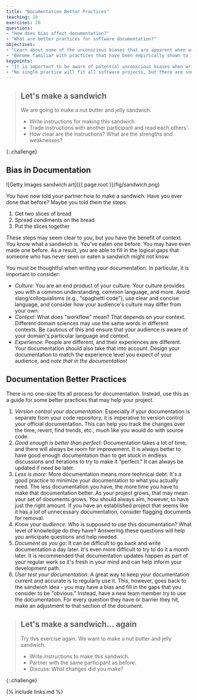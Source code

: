 ```yaml
---
title: "Documentation Better Practices"
teaching: 10
exercises: 20
questions:
- "How does bias affect documentation?"
- "What are better practices for software documentation?"
objectives:
- "Learn about some of the unconscious biases that are apparent when writing documentation."
- "Become familiar with practices that have been empirically shown to improve software documentation, both in process and end product."
keypoints:
- "It is important to be aware of potential unconscious biases when writing documentation. Make sure to consider culture, context, and experience."
- "No single practice will fit all software projects, but there are some generally better practices: version control, less is more, know your audience, document as you go."
---
```


> ## Let's make a sandwich
>
> We are going to make a nut butter and jelly sandwich.
>
> * Write instructions for making this sandwich.
> * Trade instructions with another participant and read each others'.
> * How clear are the instructions? What are the strengths and weaknesses?
>
{:.challenge}

## Bias in Documentation

![Getty Images sandwich art]({{ page.root }}/fig/sandwich.png)

You have now told your partner how to make a sandwich. Have you ever done that before?
Maybe you told them the steps:

1. Get two slices of bread
1. Spread condiments on the bread
1. Put the slices together

These steps may seem clear to you, but you have the benefit of context. You
know what a sandwich is. You've eaten one before. You may have even made
one before. As a result, you are able to fill in the logical gaps that
someone who has never seen or eaten a sandwich might not know.

You must be thoughtful when writing your documentation. In particular, it is
important to consider:

- *Culture*: You are an end product of your culture. Your culture provides you with a common understanding, common language, and more. Avoid slang/colloquialisms (e.g., "spaghetti code"), use clear and concise language, and consider how your audience's culture may differ from your own.
- *Context*: What does "workflow" mean? That depends on your context. Different domain sciences may use the same words in different contexts. Be cautious of this and ensure that your audience is aware of your domain's particular language and context.
- *Experience*: People are different, and their experiences are different. Your documentation should also take that into account. Design your documentation to match the experience level you expect of your audience, and _note that in the documentation_!

## Documentation Better Practices

There is no one-size fits all process for documentation. Instead, use this
as a guide for some better practices that may help your project.

1. _Version control your documentation_: Especially if your documentation is separate from your code repository, it is imperative to version control your official documentation. This can help you track the changes over the time, revert, find trends, etc., much like you would do with source code.
1. _Good enough is better than perfect_: Documentation takes a lot of time, and there will always be room for improvement. It is always better to have good enough documentation than to get stuck in endless discussions and iterations to try to make it "perfect." It can always be updated if need be later.
1. _Less is more_: More documentation means more technical debt. It's a good practice to minimize your documentation to what you actually need. The less documentation you have, the more time you have to make that documentation better. As your project grows, that may mean your set of documents grows. You should always aim, however, to have just the right amount. If you have an established project that seems like it has a _lot_ of unnecessary documentation, consider flagging documents for removal.
1. _Know your audience_: Who is supposed to use this documentation? What level of knowledge do they have? Answering these questions will help you anticipate questions and help needed.
1. _Document as you go_: It can be difficult to go back and write documentation a day later. It's even more difficult to try to do it a month later. It is recommended that documentation updates happen as part of your regular work so it's fresh in your mind and can help inform your development path.
1. _User test your documentation_: A great way to keep your documentation current and accurate is to regularly use it. This, however, goes back to the sandwich idea - you may have a bias and fill in the gaps that you consider to be "obvious." Instead, have a new team member try to use the documentation. For every question they have or barrier they hit, make an adjustment to that section of the document.

> ## Let's make a sandwich... again
>
> Try this exercise again. We want to make a nut butter and jelly sandwich.
>
> * Write instructions to make this sandwich.
> * Partner with the same participant as before.
> * Discuss: What changes did you make?
>
{:.challenge}

{% include links.md %}

